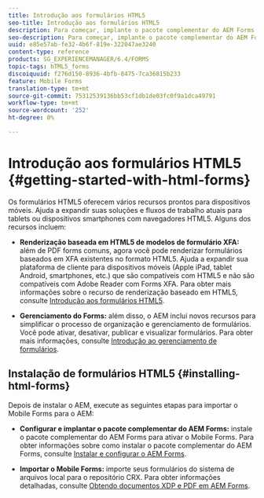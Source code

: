 ```yaml
---
title: Introdução aos formulários HTML5
seo-title: Introdução aos formulários HTML5
description: Para começar, implante o pacote complementar do AEM Forms e importe formulários HTML5 existentes para AEM.
seo-description: Para começar, implante o pacote complementar do AEM Forms e importe formulários HTML5 existentes para AEM.
uuid: e85e57ab-fe32-4b6f-819e-322047ae3240
content-type: reference
products: SG_EXPERIENCEMANAGER/6.4/FORMS
topic-tags: hTML5_forms
discoiquuid: f276d150-8936-4bfb-8475-7ca36815b233
feature: Mobile Forms
translation-type: tm+mt
source-git-commit: 75312539136bb53cf1db1de03fc0f9a1dca49791
workflow-type: tm+mt
source-wordcount: '252'
ht-degree: 0%

---
```



# Introdução aos formulários HTML5 {#getting-started-with-html-forms}

Os formulários HTML5 oferecem vários recursos prontos para dispositivos móveis. Ajuda a expandir suas soluções e fluxos de trabalho atuais para tablets ou dispositivos smartphones com navegadores HTML5. Alguns dos recursos incluem:

* **Renderização baseada em HTML5 de modelos de formulário XFA:** além de PDF forms comuns, agora você pode renderizar formulários baseados em XFA existentes no formato HTML5. Ajuda a expandir sua plataforma de cliente para dispositivos móveis (Apple iPad, tablet Android, smartphones, etc.) que são compatíveis com HTML5 e não são compatíveis com Adobe Reader com Forms XFA. Para obter mais informações sobre o recurso de renderização baseado em HTML5, consulte [Introdução aos formulários HTML5](/help/forms/using/introduction.md).

* **Gerenciamento do Forms:** além disso, o AEM inclui novos recursos para simplificar o processo de organização e gerenciamento de formulários. Você pode ativar, desativar, publicar e visualizar formulários. Para obter mais informações, consulte [Introdução ao gerenciamento de formulários](/help/forms/using/introduction-managing-forms.md).

## Instalação de formulários HTML5 {#installing-html-forms}

Depois de instalar o AEM, execute as seguintes etapas para importar o Mobile Forms para o AEM:

* **Configurar e implantar o pacote complementar do AEM Forms:** instale o pacote complementar do AEM Forms para ativar o Mobile Forms. Para obter informações sobre como instalar o pacote complementar do AEM Forms, consulte [Instalar e configurar o AEM Forms](/help/forms/using/installing-configuring-aem-forms-osgi.md).

* **Importar o Mobile Forms:** importe seus formulários do sistema de arquivos local para o repositório CRX. Para obter informações detalhadas, consulte [Obtendo documentos XDP e PDF em AEM Forms](/help/forms/using/get-xdp-pdf-documents-aem.md).

